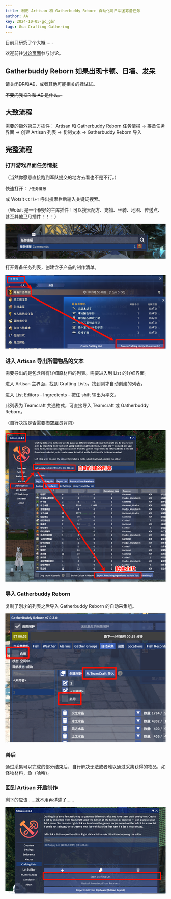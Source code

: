 ```yaml
---
title: 利用 Artisan 和 Gatherbuddy Reborn 自动化每日军团筹备任务
author: AA
key: 2024-10-05-gc_gbr
tags: Gua Crafting Gathering
---
```


目前只研究了个大概……

欢迎前往[讨论页面](https://github.com/DeepseaXX/aakaigua/discussions)参与讨论。

## Gatherbuddy Reborn 如果出现卡顿、日墙、发呆

请关闭~~DR~~和~~AE~~，或者其他可能相关的挂试试。

~~不要问我 DR 和 AE 是什么。~~

## 大致流程

需要的额外第三方插件： Artisan 和 Gatherbuddy Reborn
任务情报 → 筹备任务界面 → 创建 Artisan 列表 → 复制文本 → Gatherbuddy Reborn 导入

## 完整流程

### 打开游戏界面任务情报

（当然你愿意直接跑到军队提交的地方去看也不是不行。）

快速打开： `/任务情报`

或 Wotsit `Ctrl+T` 呼出搜索栏后输入关键词搜索。

（Wotsit 是一个很好的主库插件！可以搜索配方、宠物、坐骑、地图、传送点、甚至其他卫月插件！！！）

![](/assets/images/2024-10-05-gc_gbr_2024-10-05-18-14-02.png)

打开筹备任务列表，创建含子产品的制作清单。

![](/assets/images/2024-10-05-gc_gbr_2024-10-05-18-08-38.png)

### 进入 Artisan 导出所需物品的文本

需要导出的是包含所有详细原材料的列表。需要进入到 List 的详细界面。

进入 Artisan 主界面，找到 Crafting Lists，找到刚才自动创建的列表，

进入 List Editors - Ingredients - 按住 shift 输出为平文。

此列表为 Teamcraft 共通格式，可直接导入 Teamcraft 或 Gatherbuddy Reborn。

（自行决策是否需要掏空雇员背包）

![](/assets/images/2024-10-05-gc_gbr_2024-10-05-18-28-43.png)

### 导入 Gatherbuddy Reborn

复制了刚才的列表之后导入 Gatherbuddy Reborn 的自动采集组。

![](/assets/images/2024-10-05-gc_gbr_2024-10-05-18-30-28.png)

### 善后

通过采集可以完成的部分结束后，自行解决无法或者难以通过采集获得的物品，如怪物材料，鱼（哈哈）。

### 回到 Artisan 开启制作

剩下的应该……就不用再详述了……

![](/assets/images/2024-10-05-gc_gbr_2024-10-05-18-36-54.png)
